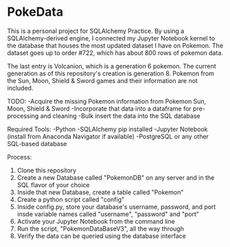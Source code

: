 # PokeData

This is a personal project for SQLAlchemy Practice. By using a SQLAlchemy-derived engine, I connected my Jupyter Notebook kernel to the database that houses the most updated
dataset I have on Pokemon. The dataset goes up to order #722, which has about 800 rows of pokemon data. 

The last entry is Volcanion, which is a generation 6 pokemon. The current generation as of this repository's creation is generation 8. Pokemon from the Sun, Moon, Shield & 
Sword games and their information are not included. 

TODO: 
-Acquire the missing Pokemon information from Pokemon Sun, Moon, Shield & Sword
-Incorporate that data into a dataframe for pre-processing and cleaning
-Bulk insert the data into the SQL database

Required Tools:
-Python
  -SQLAlchemy pip installed
 -Jupyter Notebook (install from Anaconda Navigator if available)
-PostgreSQL or any other SQL-based database

Process:
1) Clone this repository
2) Create a new Database called "PokemonDB" on any server and in the SQL flavor of your choice 
3) Inside that new Database, create a table called "Pokemon"
4) Create a python script called "config"
5) Inside config.py, store your database's username, password, and port insde variable names called "username", "password" and "port" 
6) Activate your Jupyter Notebook from the command line
7) Run the script, "PokemonDataBaseV3", all the way through
8) Verify the data can be queried using the database interface

